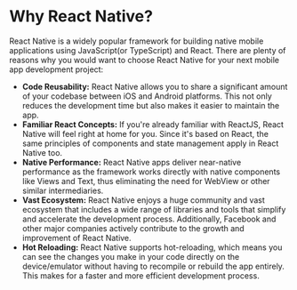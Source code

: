# Why React Native?

React Native is a widely popular framework for building native mobile applications using JavaScript(or TypeScript) and React. There are plenty of reasons why you would want to choose React Native for your next mobile app development project:

- **Code Reusability:** React Native allows you to share a significant amount of your codebase between iOS and Android platforms. This not only reduces the development time but also makes it easier to maintain the app.
- **Familiar React Concepts:** If you're already familiar with ReactJS, React Native will feel right at home for you. Since it's based on React, the same principles of components and state management apply in React Native too.
- **Native Performance:** React Native apps deliver near-native performance as the framework works directly with native components like Views and Text, thus eliminating the need for WebView or other similar intermediaries.
- **Vast Ecosystem:** React Native enjoys a huge community and vast ecosystem that includes a wide range of libraries and tools that simplify and accelerate the development process. Additionally, Facebook and other major companies actively contribute to the growth and improvement of React Native.
- **Hot Reloading:** React Native supports hot-reloading, which means you can see the changes you make in your code directly on the device/emulator without having to recompile or rebuild the app entirely. This makes for a faster and more efficient development process.